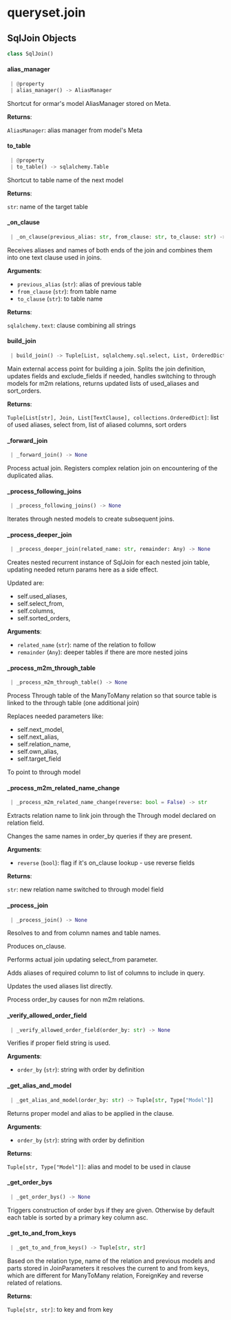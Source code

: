 <a name="queryset.join"></a>
# queryset.join

<a name="queryset.join.SqlJoin"></a>
## SqlJoin Objects

```python
class SqlJoin()
```

<a name="queryset.join.SqlJoin.alias_manager"></a>
#### alias\_manager

```python
 | @property
 | alias_manager() -> AliasManager
```

Shortcut for ormar's model AliasManager stored on Meta.

**Returns**:

`AliasManager`: alias manager from model's Meta

<a name="queryset.join.SqlJoin.to_table"></a>
#### to\_table

```python
 | @property
 | to_table() -> sqlalchemy.Table
```

Shortcut to table name of the next model

**Returns**:

`str`: name of the target table

<a name="queryset.join.SqlJoin._on_clause"></a>
#### \_on\_clause

```python
 | _on_clause(previous_alias: str, from_clause: str, to_clause: str) -> text
```

Receives aliases and names of both ends of the join and combines them
into one text clause used in joins.

**Arguments**:

- `previous_alias` (`str`): alias of previous table
- `from_clause` (`str`): from table name
- `to_clause` (`str`): to table name

**Returns**:

`sqlalchemy.text`: clause combining all strings

<a name="queryset.join.SqlJoin.build_join"></a>
#### build\_join

```python
 | build_join() -> Tuple[List, sqlalchemy.sql.select, List, OrderedDict]
```

Main external access point for building a join.
Splits the join definition, updates fields and exclude_fields if needed,
handles switching to through models for m2m relations, returns updated lists of
used_aliases and sort_orders.

**Returns**:

`Tuple[List[str], Join, List[TextClause], collections.OrderedDict]`: list of used aliases, select from, list of aliased columns, sort orders

<a name="queryset.join.SqlJoin._forward_join"></a>
#### \_forward\_join

```python
 | _forward_join() -> None
```

Process actual join.
Registers complex relation join on encountering of the duplicated alias.

<a name="queryset.join.SqlJoin._process_following_joins"></a>
#### \_process\_following\_joins

```python
 | _process_following_joins() -> None
```

Iterates through nested models to create subsequent joins.

<a name="queryset.join.SqlJoin._process_deeper_join"></a>
#### \_process\_deeper\_join

```python
 | _process_deeper_join(related_name: str, remainder: Any) -> None
```

Creates nested recurrent instance of SqlJoin for each nested join table,
updating needed return params here as a side effect.

Updated are:

* self.used_aliases,
* self.select_from,
* self.columns,
* self.sorted_orders,

**Arguments**:

- `related_name` (`str`): name of the relation to follow
- `remainder` (`Any`): deeper tables if there are more nested joins

<a name="queryset.join.SqlJoin._process_m2m_through_table"></a>
#### \_process\_m2m\_through\_table

```python
 | _process_m2m_through_table() -> None
```

Process Through table of the ManyToMany relation so that source table is
linked to the through table (one additional join)

Replaces needed parameters like:

* self.next_model,
* self.next_alias,
* self.relation_name,
* self.own_alias,
* self.target_field

To point to through model

<a name="queryset.join.SqlJoin._process_m2m_related_name_change"></a>
#### \_process\_m2m\_related\_name\_change

```python
 | _process_m2m_related_name_change(reverse: bool = False) -> str
```

Extracts relation name to link join through the Through model declared on
relation field.

Changes the same names in order_by queries if they are present.

**Arguments**:

- `reverse` (`bool`): flag if it's on_clause lookup - use reverse fields

**Returns**:

`str`: new relation name switched to through model field

<a name="queryset.join.SqlJoin._process_join"></a>
#### \_process\_join

```python
 | _process_join() -> None
```

Resolves to and from column names and table names.

Produces on_clause.

Performs actual join updating select_from parameter.

Adds aliases of required column to list of columns to include in query.

Updates the used aliases list directly.

Process order_by causes for non m2m relations.

<a name="queryset.join.SqlJoin._verify_allowed_order_field"></a>
#### \_verify\_allowed\_order\_field

```python
 | _verify_allowed_order_field(order_by: str) -> None
```

Verifies if proper field string is used.

**Arguments**:

- `order_by` (`str`): string with order by definition

<a name="queryset.join.SqlJoin._get_alias_and_model"></a>
#### \_get\_alias\_and\_model

```python
 | _get_alias_and_model(order_by: str) -> Tuple[str, Type["Model"]]
```

Returns proper model and alias to be applied in the clause.

**Arguments**:

- `order_by` (`str`): string with order by definition

**Returns**:

`Tuple[str, Type["Model"]]`: alias and model to be used in clause

<a name="queryset.join.SqlJoin._get_order_bys"></a>
#### \_get\_order\_bys

```python
 | _get_order_bys() -> None
```

Triggers construction of order bys if they are given.
Otherwise by default each table is sorted by a primary key column asc.

<a name="queryset.join.SqlJoin._get_to_and_from_keys"></a>
#### \_get\_to\_and\_from\_keys

```python
 | _get_to_and_from_keys() -> Tuple[str, str]
```

Based on the relation type, name of the relation and previous models and parts
stored in JoinParameters it resolves the current to and from keys, which are
different for ManyToMany relation, ForeignKey and reverse related of relations.

**Returns**:

`Tuple[str, str]`: to key and from key


